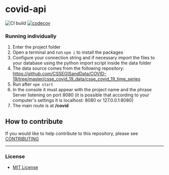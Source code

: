 # covid-api

![CI build](https://github.com/jhomarolo/covid-api/workflows/CI%20build/badge.svg)  [![codecov](https://codecov.io/gh/jhomarolo/covid-api/branch/master/graph/badge.svg)](https://codecov.io/gh/jhomarolo/covid-api)

### Running individually

1. Enter the project folder
2. Open a terminal and run `npm i` to install the packages
3. Configure your connection string and if necessary import the files to your database using the python import script inside the data folder
4. The data source comes from the following repository: https://github.com/CSSEGISandData/COVID-19/tree/master/csse_covid_19_data/csse_covid_19_time_series
5. Run after `npm start`
6. In the console it must appear with the project name and the phrase Server listening on port 8080 (it is possible that according to your computer's settings it is localhost: 8080 or 127.0.0.1:8080)
7. The main route is at **/covid**


## How to contribute

If you would like to help contribute to this repository, please see [CONTRIBUTING](https://github.com/jhomarolo/covid-api/blob/master/.github/CONTRIBUTING.md)

---

### License

- [MIT License](https://github.com/github/super-linter/blob/master/LICENSE)
